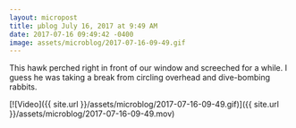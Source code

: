 ```yaml
---
layout: micropost
title: μblog July 16, 2017 at 9:49 AM
date: 2017-07-16 09:49:42 -0400
image: assets/microblog/2017-07-16-09-49.gif
---
```

This hawk perched right in front of our window and screeched for a while. I guess he was taking a break from circling overhead and dive-bombing rabbits.

[![Video]({{ site.url }}/assets/microblog/2017-07-16-09-49.gif)]({{ site.url }}/assets/microblog/2017-07-16-09-49.mov)